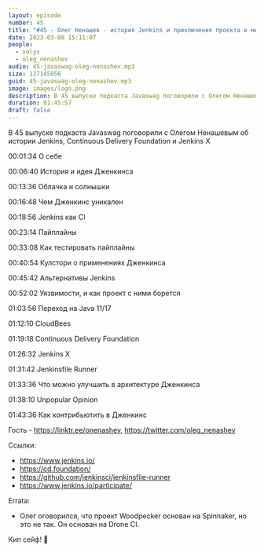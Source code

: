 ```yaml
---
layout: episode
number: 45
title: "#45 - Олег Ненашев - история Jenkins и приключения проекта в мире Java"
date: 2023-03-08 15:11:07
people:
  - volyx
  - oleg_nenashev
audio: 45-javaswag-oleg-nenashev.mp3
size: 127145056
guid: 45-javaswag-oleg-nenashev.mp3
image: images/logo.png
description: В 45 выпуске подкаста Javaswag поговорили с Олегом Ненашевым об истории Jenkins, Continuous Delivery Foundation и об историях с 
duration: 01:45:57
draft: false
---
```


В 45 выпуске подкаста Javaswag поговорили с Олегом Ненашевым об истории Jenkins, Continuous Delivery Foundation и Jenkins X

00:01:34 О себе 

00:06:40 История и идея Дженкинса 

00:13:36 Облачка и солнышки 

00:16:48 Чем Дженкинс уникален 

00:18:56 Jenkins как CI  

00:23:14 Пайплайны 

00:33:08 Как тестировать пайплайны 

00:40:54 Кулстори о применениях Дженкинса 

00:45:42 Альтернативы Jenkins 

00:52:02 Уязвимости, и как проект с ними борется

01:03:56 Переход на Java 11/17 

01:12:10 CloudBees 

01:19:18 Continuous Delivery Foundation 

01:26:32 Jenkins X 

01:31:42 Jenkinsfile Runner 

01:33:36 Что можно улучшить в архитектуре Дженкинса 

01:38:10 Unpopular Opinion 

01:43:36 Как контрибьютить в Дженкинс

Гость - https://linktr.ee/onenashev, https://twitter.com/oleg_nenashev

Ссылки:
- https://www.jenkins.io/
- https://cd.foundation/
- https://github.com/jenkinsci/jenkinsfile-runner
- https://www.jenkins.io/participate/

Errata:
- Олег оговорился, что проект Woodpecker основан на Spinnaker, но это не так. Он основан на Drone CI.

Кип сейф! 🖖


